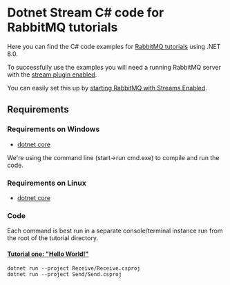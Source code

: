# Dotnet Stream C# code for RabbitMQ tutorials

Here you can find the C# code examples for [RabbitMQ
tutorials](https://www.rabbitmq.com/getstarted.html) using .NET 8.0.

To successfully use the examples you will need a running RabbitMQ server with the [stream plugin enabled](https://www.rabbitmq.com/docs/stream#enabling-plugin).

You can easily set this up by [starting RabbitMQ with Streams Enabled](https://www.rabbitmq.com/blog/2021/07/19/rabbitmq-streams-first-application).

## Requirements

### Requirements on Windows

* [dotnet core](https://www.microsoft.com/net/core)

We're using the command line (start->run cmd.exe) to
compile and run the code. 

### Requirements on Linux

* [dotnet core](https://www.microsoft.com/net/core)

### Code

Each command is best run in a separate console/terminal instance run from the root
of the tutorial directory.

#### [Tutorial one: "Hello World!"](https://www.rabbitmq.com/tutorials/tutorial-one-dotnet-stream.html)

    dotnet run --project Receive/Receive.csproj
    dotnet run --project Send/Send.csproj
